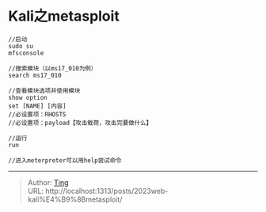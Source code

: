# Kali之metasploit


```
//启动
sudo su
mfsconsole

//搜索模块（以ms17_010为例）
search ms17_010 

//查看模块选项并使用模块
show option
set [NAME] [内容]
//必设置项：RHOSTS
//必设置项：payload【攻击载荷，攻击完要做什么】

//运行
run

//进入meterpreter可以用help尝试命令
```

---

> Author: [Ting](Tin10g.github.io)  
> URL: http://localhost:1313/posts/2023web-kali%E4%B9%8Bmetasploit/  

